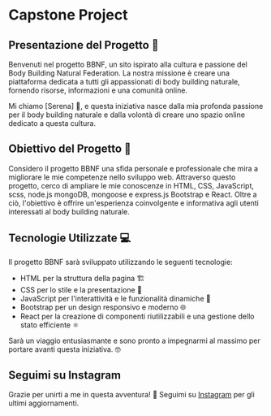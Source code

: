 # Capstone Project

## Presentazione del Progetto 🌟

Benvenuti nel progetto BBNF, un sito ispirato alla cultura e passione del Body Building Natural Federation. La nostra missione è creare una piattaforma dedicata a tutti gli appassionati di body building naturale, fornendo risorse, informazioni e una comunità online.

Mi chiamo [Serena] 👋, e questa iniziativa nasce dalla mia profonda passione per il body building naturale e dalla volontà di creare uno spazio online dedicato a questa cultura.

## Obiettivo del Progetto 🚀

Considero il progetto BBNF una sfida personale e professionale che mira a migliorare le mie competenze nello sviluppo web. Attraverso questo progetto, cerco di ampliare le mie conoscenze in HTML, CSS, JavaScript, scss, node.js mongoDB, mongoose e express.js Bootstrap e React. Oltre a ciò, l'obiettivo è offrire un'esperienza coinvolgente e informativa agli utenti interessati al body building naturale.

## Tecnologie Utilizzate 💻

Il progetto BBNF sarà sviluppato utilizzando le seguenti tecnologie:

- HTML per la struttura della pagina 🏗
- CSS per lo stile e la presentazione 🎨
- JavaScript per l'interattività e le funzionalità dinamiche 🚀
- Bootstrap per un design responsivo e moderno 🌐
- React per la creazione di componenti riutilizzabili e una gestione dello stato efficiente ⚛️

Sarà un viaggio entusiasmante e sono pronto a impegnarmi al massimo per portare avanti questa iniziativa. 🤓

## Seguimi su Instagram

Grazie per unirti a me in questa avventura! 🚀 Seguimi su [Instagram](https://instagram.com/serena_b_luigi_db) per gli ultimi aggiornamenti.
